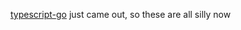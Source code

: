 [typescript-go] just came out, so these are all silly now

[typescript-go]: https://github.com/microsoft/typescript-go
